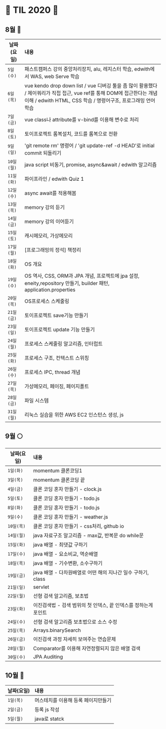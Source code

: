 # &#128057; TIL 2020 &#128057;

## 8월 &#127746;
|날짜(요일)|내용|
|---|:---|
|`5일(수)`| 패스트캠퍼스 강의 중앙처리장치, alu, 레지스터 학습,  edwith에서 WAS, web Serve 학습|
|`6일(목)`| vue kendo drop down list / vue 디버깅 툴을 좀 많이 활용했다 / 제이쿼리가 직접 접근, vue ref를 통해 DOM에 접근한다는 개념 이해 / edwith HTML, CSS 학습 / 명령어구조, 프로그래밍 언어 학습 |
|`7일(금)`| vue class나 attribute를 v-bind를 이용해 변수로 처리|
|`8일(토)`|토이프로젝트 롬복설치, 코드를 롬복으로 전환|
|`9일(일)`|'git remote rm' 명령어 / 'git update-ref -d HEAD'로 initial commit 되돌리기 |
|`10일(월)`|java script 비동기, promise, async&await / edwith 알고리즘 |
|`11일(화)`| 파이프라인 / edwith Quiz 1|
|`12일(수)`|async await를 적용해봄|
|`13일(목)`| memory 강의 듣기 |
|`14일(금)`| memory 강의 이어듣기 |
|`15일(토)`| 캐시메모리, 가상메모리|
|`17일(월)`| [프로그래밍의 정석] 책정리|
|`18일(화)`| OS 개요
|`19일(수)`| OS 역사, CSS, ORM과 JPA 개념, 프로젝트에 jpa 설정, eneity,repository 만들기, builder 패턴, application.properties|
|`20일(목)`| OS프로세스 스케줄링|
|`21일(금)`|토이프로젝트 save기능 만들기|
|`23일(일)`|토이프로젝트 update 기능 만들기|
|`24일(월)`|프로세스 스케줄링 알고리즘, 인터럽트|
|`25일(화)`|프로세스 구조, 컨텍스트 스위칭|
|`26일(수)`|프로세스 IPC, thread 개념|
|`27일(목)`|가상메모리, 페이징, 페이지폴트|
|`28일(금)`|파일 시스템|
|`31일(월)`|리눅스 실습을 위한 AWS EC2 인스턴스 생성, js|

## 9월 	&#127765;
|날짜(요일)|내용|
|---|:---|
|`1일(화)`| momentum 클론코딩1|
|`3일(목)`| momentum 클론코딩 끝 |
|`4일(금)`| 클론 코딩 혼자 만들기 - clock.js |
|`5일(토)`| 클론 코딩 혼자 만들기 - todo.js|
|`8일(화)`| 클론 코딩 혼자 만들기 - todo.js|
|`9일(수)`| 클론 코딩 혼자 만들기 - weather.js|
|`10일(목)`| 클론 코딩 혼자 만들기 - css처리, github io|
|`14일(월)`| java 자료구조 알고리즘 - max값, 반복문 do while문|
|`15일(화)`| java 배열 - 최댓값 구하기|
|`17일(수)`| java 배열 - 요소비교, 역순배열|
|`18일(목)`| java 배열 - 기수변환, 소수구하기|
|`19일(금)`| java 배열 - 다차원배열로 어떤 해의 지나간 일수 구하기, class|
|`21일(일)`| servlet|
|`22일(월)`| 선형 검색 알고리즘, 보초법|
|`23일(화)`| 이진검색법 - 검색 범위의 첫 인덱스, 끝 인덱스를 정하는게 포인트|
|`24일(수)`| 선형 검색 알고리즘 보초법으로 소스 수정|
|`25일(목)`| Arrays.binarySearch |
|`26일(금)`| 이진검색 과정 자세히 보여주는 연습문제 |
|`28일(월)`| Comparator를 이용해 자연정렬되지 않은 배열 검색 |
|`30일(수)`| JPA Auditing|


## 10월 	&#127810;
|날짜(요일)|내용|
|---|:---|
|`1일(목)`|머스테치를 이용해 등록 페이지만들기|
|`2일(금)`|등록 js 작성|
|`5일(월)`|java로 statck|
